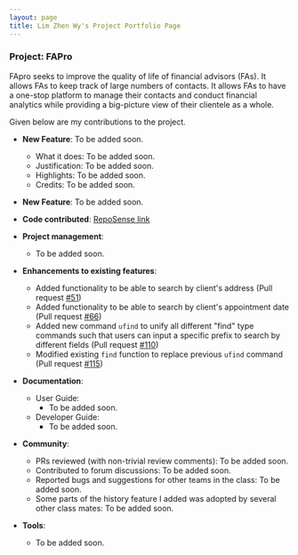 ```yaml
---
layout: page
title: Lim Zhen Wy's Project Portfolio Page
---
```


### Project: FAPro

FApro seeks to improve the quality of life of financial advisors (FAs). It allows FAs to keep track of large numbers of contacts. It allows FAs to have a one-stop platform to manage their contacts and conduct financial analytics while providing a big-picture view of their clientele as a whole.

Given below are my contributions to the project.

* **New Feature**: To be added soon.
  * What it does: To be added soon.
  * Justification: To be added soon.
  * Highlights: To be added soon.
  * Credits: To be added soon.

* **New Feature**: To be added soon.

* **Code contributed**: [RepoSense link](https://nus-cs2103-ay2324s1.github.io/tp-dashboard/?search=limzhenwy&sort=groupTitle&sortWithin=title&timeframe=commit&mergegroup=&groupSelect=groupByRepos&breakdown=true&checkedFileTypes=docs~functional-code~test-code&since=2023-09-22)

* **Project management**: 
  * To be added soon.

* **Enhancements to existing features**:
  * Added functionality to be able to search by client's address (Pull request [\#51](https://github.com/AY2324S1-CS2103T-W09-1/tp/pull/51))
  * Added functionality to be able to search by client's appointment date (Pull request [\#66](https://github.com/AY2324S1-CS2103T-W09-1/tp/pull/66))
  * Added new command `ufind` to unify all different "find" type commands such that users can input a specific prefix to search by different fields (Pull request [\#110](https://github.com/AY2324S1-CS2103T-W09-1/tp/pull/110))
  * Modified existing `find` function to replace previous `ufind` command (Pull request [\#115](https://github.com/AY2324S1-CS2103T-W09-1/tp/pull/115))

* **Documentation**:
  * User Guide:
    * To be added soon.
  * Developer Guide:
    * To be added soon.

* **Community**:
  * PRs reviewed (with non-trivial review comments): To be added soon.
  * Contributed to forum discussions: To be added soon.
  * Reported bugs and suggestions for other teams in the class: To be added soon. 
  * Some parts of the history feature I added was adopted by several other class mates: To be added soon.

* **Tools**:
  * To be added soon.
